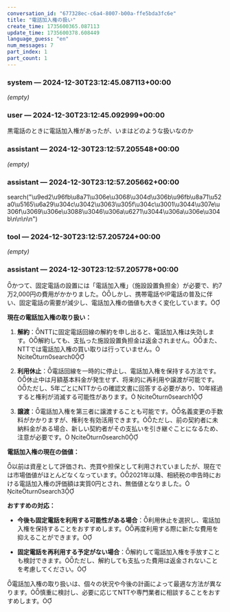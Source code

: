 ```yaml
---
conversation_id: "677328ec-c6a4-8007-b00a-ffe5bda3fc6e"
title: "電話加入権の扱い"
create_time: 1735600365.087113
update_time: 1735600378.608449
language_guess: "en"
num_messages: 7
part_index: 1
part_count: 1
---
```


### system — 2024-12-30T23:12:45.087113+00:00

_(empty)_

### user — 2024-12-30T23:12:45.092999+00:00

黒電話のときに電話加入権があったが、いまはどのような扱いなのか

### assistant — 2024-12-30T23:12:57.205548+00:00

_(empty)_

### assistant — 2024-12-30T23:12:57.205662+00:00

search("\u9ed2\u96fb\u8a71\u306e\u3068\u304d\u306b\u96fb\u8a71\u52a0\u5165\u6a29\u304c\u3042\u3063\u305f\u304c\u3001\u3044\u307e\u306f\u3069\u306e\u3088\u3046\u306a\u6271\u3044\u306a\u306e\u304b\n\n\n\n")

### tool — 2024-12-30T23:12:57.205724+00:00

_(empty)_

### assistant — 2024-12-30T23:12:57.205778+00:00

かつて、固定電話の設置には「電話加入権」（施設設置負担金）が必要で、約7万2,000円の費用がかかりました。しかし、携帯電話やIP電話の普及に伴い、固定電話の需要が減少し、電話加入権の価値も大きく変化しています。

**現在の電話加入権の取り扱い：**

1. **解約**：NTTに固定電話回線の解約を申し出ると、電話加入権は失効します。解約しても、支払った施設設置負担金は返金されません。また、NTTでは電話加入権の買い取りは行っていません。 citeturn0search0

2. **利用休止**：電話回線を一時的に停止し、電話加入権を保持する方法です。休止中は月額基本料金が発生せず、将来的に再利用や譲渡が可能です。ただし、5年ごとにNTTからの確認文書に回答する必要があり、10年経過すると権利が消滅する可能性があります。 citeturn0search1

3. **譲渡**：電話加入権を第三者に譲渡することも可能です。名義変更の手数料がかかりますが、権利を有効活用できます。ただし、前の契約者に未納料金がある場合、新しい契約者がその支払いを引き継ぐことになるため、注意が必要です。 citeturn0search0

**電話加入権の現在の価値：**

以前は資産として評価され、売買や担保として利用されていましたが、現在では市場価値がほとんどなくなっています。2021年以降、相続税の申告時における電話加入権の評価額は実質0円とされ、無価値となりました。 citeturn0search3

**おすすめの対応：**

- **今後も固定電話を利用する可能性がある場合**：利用休止を選択し、電話加入権を保持することをおすすめします。再度利用する際に新たな費用を抑えることができます。

- **固定電話を再利用する予定がない場合**：解約して電話加入権を手放すことも検討できます。ただし、解約しても支払った費用は返金されないことを考慮してください。

電話加入権の取り扱いは、個々の状況や今後の計画によって最適な方法が異なります。慎重に検討し、必要に応じてNTTや専門業者に相談することをおすすめします。
